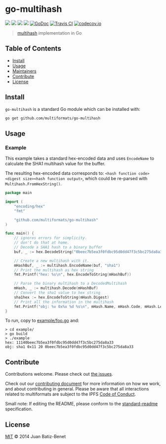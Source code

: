 # go-multihash

[![](https://img.shields.io/badge/made%20by-Protocol%20Labs-blue.svg?style=flat-square)](http://ipn.io)
[![](https://img.shields.io/badge/project-multiformats-blue.svg?style=flat-square)](https://github.com/multiformats/multiformats)
[![](https://img.shields.io/badge/freenode-%23ipfs-blue.svg?style=flat-square)](https://webchat.freenode.net/?channels=%23ipfs)
[![](https://img.shields.io/badge/readme%20style-standard-brightgreen.svg?style=flat-square)](https://github.com/RichardLitt/standard-readme)
[![GoDoc](https://godoc.org/github.com/multiformats/go-multihash?status.svg)](https://godoc.org/github.com/multiformats/go-multihash)
[![Travis CI](https://img.shields.io/travis/multiformats/go-multihash.svg?style=flat-square&branch=master)](https://travis-ci.org/multiformats/go-multihash)
[![codecov.io](https://img.shields.io/codecov/c/github/multiformats/go-multihash.svg?style=flat-square&branch=master)](https://codecov.io/github/multiformats/go-multihash?branch=master)

> [multihash](https://github.com/multiformats/multihash) implementation in Go

## Table of Contents

- [Install](#install)
- [Usage](#usage)
- [Maintainers](#maintainers)
- [Contribute](#contribute)
- [License](#license)

## Install

`go-multihash` is a standard Go module which can be installed with:

```sh
go get github.com/multiformats/go-multihash
```

## Usage


### Example

This example takes a standard hex-encoded data and uses `EncodeName` to calculate the SHA1 multihash value for the buffer.

The resulting hex-encoded data corresponds to: `<hash function code><digest size><hash function output>`, which could be re-parsed
with `Multihash.FromHexString()`.


```go
package main

import (
	"encoding/hex"
	"fmt"

	"github.com/multiformats/go-multihash"
)

func main() {
	// ignores errors for simplicity.
	// don't do that at home.
	// Decode a SHA1 hash to a binary buffer
	buf, _ := hex.DecodeString("0beec7b5ea3f0fdbc95d0dd47f3c5bc275da8a33")

	// Create a new multihash with it.
	mHashBuf, _ := multihash.EncodeName(buf, "sha1")
	// Print the multihash as hex string
	fmt.Printf("hex: %s\n", hex.EncodeToString(mHashBuf))

	// Parse the binary multihash to a DecodedMultihash
	mHash, _ := multihash.Decode(mHashBuf)
	// Convert the sha1 value to hex string
	sha1hex := hex.EncodeToString(mHash.Digest)
	// Print all the information in the multihash
	fmt.Printf("obj: %v 0x%x %d %s\n", mHash.Name, mHash.Code, mHash.Length, sha1hex)
}
```

To run, copy to [example/foo.go](example/foo.go) and:

```
> cd example/
> go build
> ./example
hex: 11140beec7b5ea3f0fdbc95d0dd47f3c5bc275da8a33
obj: sha1 0x11 20 0beec7b5ea3f0fdbc95d0dd47f3c5bc275da8a33
```

## Contribute

Contributions welcome. Please check out [the issues](https://github.com/multiformats/go-multihash/issues).

Check out our [contributing document](https://github.com/multiformats/multiformats/blob/master/contributing.md) for more information on how we work, and about contributing in general. Please be aware that all interactions related to multiformats are subject to the IPFS [Code of Conduct](https://github.com/ipfs/community/blob/master/code-of-conduct.md).

Small note: If editing the README, please conform to the [standard-readme](https://github.com/RichardLitt/standard-readme) specification.

## License

[MIT](LICENSE) © 2014 Juan Batiz-Benet
